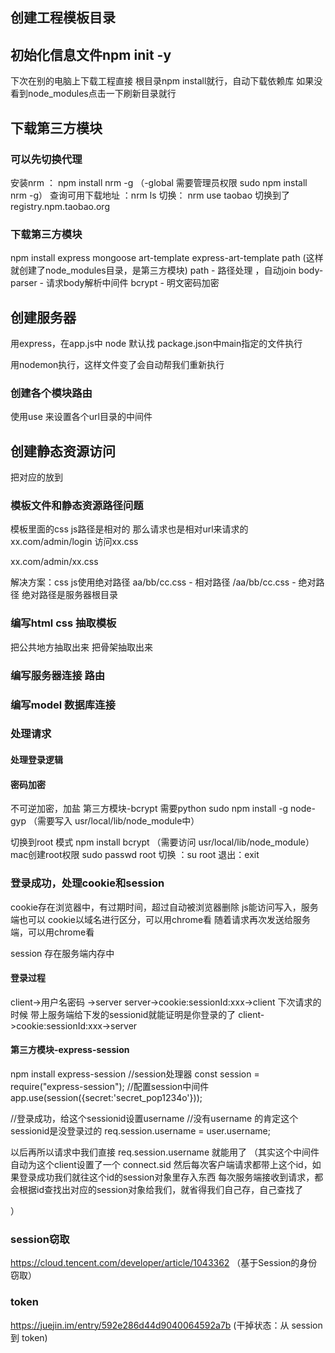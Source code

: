 ## 创建工程模板目录

## 初始化信息文件npm init -y
下次在别的电脑上下载工程直接
根目录npm install就行，自动下载依赖库
如果没看到node_modules点击一下刷新目录就行

## 下载第三方模块

### 可以先切换代理
安装nrm ： npm install nrm -g
（-global 需要管理员权限 sudo npm install nrm -g）
查询可用下载地址 ：nrm ls
切换： nrm use taobao
切换到了registry.npm.taobao.org

### 下载第三方模块
npm install express mongoose art-template express-art-template path
(这样就创建了node_modules目录，是第三方模块)
path - 路径处理 ，自动join
body-parser - 请求body解析中间件
bcrypt - 明文密码加密

## 创建服务器
用express，在app.js中
node 默认找 package.json中main指定的文件执行

用nodemon执行，这样文件变了会自动帮我们重新执行
### 创建各个模块路由
使用use 来设置各个url目录的中间件

## 创建静态资源访问
把对应的放到

### 模板文件和静态资源路径问题
模板里面的css js路径是相对的
那么请求也是相对url来请求的
xx.com/admin/login 访问xx.css

xx.com/admin/xx.css

解决方案：css js使用绝对路径
aa/bb/cc.css - 相对路径
/aa/bb/cc.css - 绝对路径
绝对路径是服务器根目录 

### 编写html css 抽取模板
把公共地方抽取出来
把骨架抽取出来

### 编写服务器连接 路由

### 编写model 数据库连接

### 处理请求

#### 处理登录逻辑

#### 密码加密
不可逆加密，加盐
第三方模块-bcrypt
需要python
sudo npm install -g node-gyp 
（需要写入 usr/local/lib/node_module中）

切换到root 模式 npm install bcrypt
（需要访问 usr/local/lib/node_module）
mac创建root权限
sudo passwd root
切换 ：su root
退出：exit

### 登录成功，处理cookie和session
cookie存在浏览器中，有过期时间，超过自动被浏览器删除
js能访问写入，服务端也可以
cookie以域名进行区分，可以用chrome看
随着请求再次发送给服务端，可以用chrome看

session
存在服务端内存中

#### 登录过程
client->用户名密码 ->server
server->cookie:sessionId:xxx->client
下次请求的时候 带上服务端给下发的sessionid就能证明是你登录的了
client->cookie:sessionId:xxx->server

#### 第三方模块-express-session
npm install express-session
//session处理器
const session = require("express-session");
//配置session中间件
app.use(session({secret:'secret_pop1234o'}));

 //登录成功，给这个sessionid设置username
 //没有username 的肯定这个 sessionid是没登录过的
req.session.username = user.username;

以后再所以请求中我们直接
req.session.username 就能用了
（其实这个中间件自动为这个client设置了一个 connect.sid 
然后每次客户端请求都带上这个id，如果登录成功我们就往这个id的session对象里存入东西
每次服务端接收到请求，都会根据id查找出对应的session对象给我们，就省得我们自己存，自己查找了

）

### session窃取
https://cloud.tencent.com/developer/article/1043362 （基于Session的身份窃取）

### token

https://juejin.im/entry/592e286d44d9040064592a7b (干掉状态：从 session 到 token)








